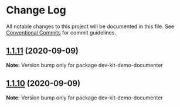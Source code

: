 # Change Log

All notable changes to this project will be documented in this file.
See [Conventional Commits](https://conventionalcommits.org) for commit guidelines.

## [1.1.11](https://github.com/aliyun/console-components/compare/dev-kit-demo-documenter@1.1.10...dev-kit-demo-documenter@1.1.11) (2020-09-09)

**Note:** Version bump only for package dev-kit-demo-documenter





## [1.1.10](https://github.com/aliyun/console-components/compare/dev-kit-demo-documenter@1.1.9...dev-kit-demo-documenter@1.1.10) (2020-09-09)

**Note:** Version bump only for package dev-kit-demo-documenter
